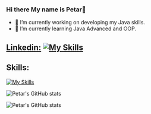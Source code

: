 ### Hi there My name is Petar👋

- 🔭 I’m currently working on developing my Java skills.
- 🌱 I’m currently learning Java Advanced and OOP.
<!--
**PetarGPetrov/PetarGPetrov** is a ✨ _special_ ✨ repository because its `README.md` (this file) appears on your GitHub profile.

Here are some ideas to get you started:

- 🔭 I’m currently working on ...
- 🌱 I’m currently learning ...
- 👯 I’m looking to collaborate on ...
- 🤔 I’m looking for help with ...
- 💬 Ask me about ...
- 📫 How to reach me: ...
- 😄 Pronouns: ...
- ⚡ Fun fact: ...
-->
## [Linkedin:](https://www.linkedin.com/in/petar-petrov-97a64923a/) [![My Skills](https://skillicons.dev/icons?i=linkedin&perline=)](https://skillicons.dev) 




## Skills: 
[![My Skills](https://skillicons.dev/icons?i=java,vscode,idea,github)](https://skillicons.dev)

![Petar's GitHub stats](https://github-readme-stats.vercel.app/api?username=PetarGPetrov&show_icons=true&theme=radical)


![Petar's GitHub stats](https://github-readme-stats.vercel.app/api?username=PetarGPetrov&show_icons=true)
